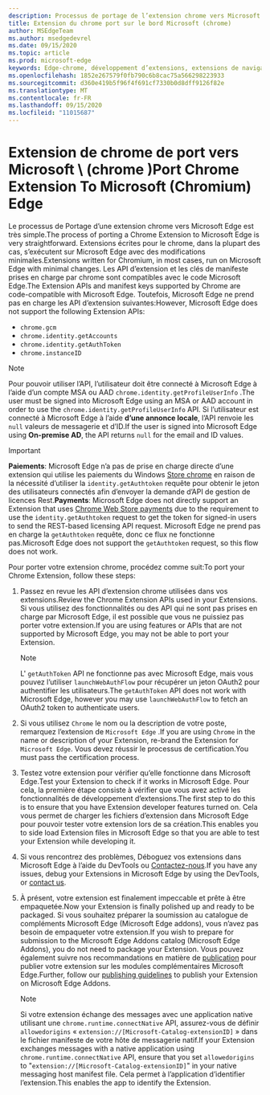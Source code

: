 ```yaml
---
description: Processus de portage de l’extension chrome vers Microsoft Edge.
title: Extension du chrome port sur le bord Microsoft (chrome)
author: MSEdgeTeam
ms.author: msedgedevrel
ms.date: 09/15/2020
ms.topic: article
ms.prod: microsoft-edge
keywords: Edge-chrome, développement d’extensions, extensions de navigateur, compléments, Centre des partenaires, développeur
ms.openlocfilehash: 1852e267579f0fb790c6b8cac75a566298223933
ms.sourcegitcommit: d360e419b5f96f4f691cf7330b0d8dff9126f82e
ms.translationtype: MT
ms.contentlocale: fr-FR
ms.lasthandoff: 09/15/2020
ms.locfileid: "11015687"
---
```

# <span data-ttu-id="05c84-104">Extension de chrome de port vers Microsoft \ (chrome \)</span><span class="sxs-lookup"><span data-stu-id="05c84-104">Port Chrome Extension To Microsoft \(Chromium\) Edge</span></span>  

<span data-ttu-id="05c84-105">Le processus de Portage d’une extension chrome vers Microsoft Edge est très simple.</span><span class="sxs-lookup"><span data-stu-id="05c84-105">The process of porting a Chrome Extension to Microsoft Edge is very straightforward.</span></span>  <span data-ttu-id="05c84-106">Extensions écrites pour le chrome, dans la plupart des cas, s’exécutent sur Microsoft Edge avec des modifications minimales.</span><span class="sxs-lookup"><span data-stu-id="05c84-106">Extensions written for Chromium, in most cases, run on Microsoft Edge with minimal changes.</span></span>  <span data-ttu-id="05c84-107">Les API d’extension et les clés de manifeste prises en charge par chrome sont compatibles avec le code Microsoft Edge.</span><span class="sxs-lookup"><span data-stu-id="05c84-107">The Extension APIs and manifest keys supported by Chrome are code-compatible with Microsoft Edge.</span></span>  <span data-ttu-id="05c84-108">Toutefois, Microsoft Edge ne prend pas en charge les API d’extension suivantes:</span><span class="sxs-lookup"><span data-stu-id="05c84-108">However, Microsoft Edge does not support the following Extension APIs:</span></span>  

*   `chrome.gcm`  
*   `chrome.identity.getAccounts`  
*   `chrome.identity.getAuthToken`  
*   `chrome.instanceID`  

> [!Note]
> <span data-ttu-id="05c84-109">Pour pouvoir utiliser l’API, l’utilisateur doit être connecté à Microsoft Edge à l’aide d’un compte MSA ou AAD `chrome.identity.getProfileUserInfo` .</span><span class="sxs-lookup"><span data-stu-id="05c84-109">The user must be signed into Microsoft Edge using an MSA or AAD account in order to use the `chrome.identity.getProfileUserInfo` API.</span></span>  <span data-ttu-id="05c84-110">Si l’utilisateur est connecté à Microsoft Edge à l’aide **d’une annonce locale**, l’API renvoie les `null` valeurs de messagerie et d’ID.</span><span class="sxs-lookup"><span data-stu-id="05c84-110">If the user is signed into Microsoft Edge using **On-premise AD**, the API returns `null` for the email and ID values.</span></span>  

> [!IMPORTANT]
> <span data-ttu-id="05c84-111">**Paiements**: Microsoft Edge n’a pas de prise en charge directe d’une extension qui utilise les paiements du Windows [Store chrome][ChromeDeveloperWebStorePayments] en raison de la nécessité d’utiliser la `identity.getAuthtoken` requête pour obtenir le jeton des utilisateurs connectés afin d’envoyer la demande d’API de gestion de licences Rest.</span><span class="sxs-lookup"><span data-stu-id="05c84-111">**Payments**:  Microsoft Edge does not directly support an Extension that uses [Chrome Web Store payments][ChromeDeveloperWebStorePayments] due to the requirement to use the `identity.getAuthtoken` request to get the token for signed-in users to send the REST-based licensing API request.</span></span>  <span data-ttu-id="05c84-112">Microsoft Edge ne prend pas en charge la `getAuthtoken` requête, donc ce flux ne fonctionne pas.</span><span class="sxs-lookup"><span data-stu-id="05c84-112">Microsoft Edge does not support the `getAuthtoken` request, so this flow does not work.</span></span>  

<span data-ttu-id="05c84-113">Pour porter votre extension chrome, procédez comme suit:</span><span class="sxs-lookup"><span data-stu-id="05c84-113">To port your Chrome Extension, follow these steps:</span></span>  

1.  <span data-ttu-id="05c84-114">Passez en revue les API d’extension chrome utilisées dans vos extensions.</span><span class="sxs-lookup"><span data-stu-id="05c84-114">Review the Chrome Extension APIs used in your Extensions.</span></span>  <span data-ttu-id="05c84-115">Si vous utilisez des fonctionnalités ou des API qui ne sont pas prises en charge par Microsoft Edge, il est possible que vous ne puissiez pas porter votre extension.</span><span class="sxs-lookup"><span data-stu-id="05c84-115">If you are using features or APIs that are not supported by Microsoft Edge, you may not be able to port your Extension.</span></span>  
    
    > [!NOTE]
    > <span data-ttu-id="05c84-116">L' `getAuthToken` API ne fonctionne pas avec Microsoft Edge, mais vous pouvez l’utiliser `launchWebAuthFlow` pour récupérer un jeton OAuth2 pour authentifier les utilisateurs.</span><span class="sxs-lookup"><span data-stu-id="05c84-116">The `getAuthToken` API does not work with Microsoft Edge, however you may use `launchWebAuthFlow` to fetch an OAuth2 token to authenticate users.</span></span>  
    
1.  <span data-ttu-id="05c84-117">Si vous utilisez `Chrome` le nom ou la description de votre poste, remarquez l’extension de `Microsoft Edge` .</span><span class="sxs-lookup"><span data-stu-id="05c84-117">If you are using `Chrome` in the name or description of your Extension, re-brand the Extension for `Microsoft Edge`.</span></span>  <span data-ttu-id="05c84-118">Vous devez réussir le processus de certification.</span><span class="sxs-lookup"><span data-stu-id="05c84-118">You must pass the certification process.</span></span>  
    
1.  <span data-ttu-id="05c84-119">Testez votre extension pour vérifier qu’elle fonctionne dans Microsoft Edge.</span><span class="sxs-lookup"><span data-stu-id="05c84-119">Test your Extension to check if it works in Microsoft Edge.</span></span>  <span data-ttu-id="05c84-120">Pour cela, la première étape consiste à vérifier que vous avez activé les fonctionnalités de développement d’extensions.</span><span class="sxs-lookup"><span data-stu-id="05c84-120">The first step to do this is to ensure that you have Extension developer features turned on.</span></span>  <span data-ttu-id="05c84-121">Cela vous permet de charger les fichiers d’extension dans Microsoft Edge pour pouvoir tester votre extension lors de sa création.</span><span class="sxs-lookup"><span data-stu-id="05c84-121">This enables you to side load Extension files in Microsoft Edge so that you are able to test your Extension while developing it.</span></span>  
    
1.  <span data-ttu-id="05c84-122">Si vous rencontrez des problèmes, Déboguez vos extensions dans Microsoft Edge à l’aide du DevTools ou [Contactez-nous][mailtoExtensionPartnerOpsMicrosoft].</span><span class="sxs-lookup"><span data-stu-id="05c84-122">If you have any issues, debug your Extensions in Microsoft Edge by using the DevTools, or [contact us][mailtoExtensionPartnerOpsMicrosoft].</span></span>  
    
1.  <span data-ttu-id="05c84-123">À présent, votre extension est finalement impeccable et prête à être empaquetée.</span><span class="sxs-lookup"><span data-stu-id="05c84-123">Now your Extension is finally polished up and ready to be packaged.</span></span>  <span data-ttu-id="05c84-124">Si vous souhaitez préparer la soumission au catalogue de compléments Microsoft Edge (Microsoft Edge addons), vous n’avez pas besoin de empaqueter votre extension.</span><span class="sxs-lookup"><span data-stu-id="05c84-124">If you wish to prepare for submission to the Microsoft Edge Addons catalog \(Microsoft Edge Addons\), you do not need to package your Extension.</span></span>  <span data-ttu-id="05c84-125">Vous pouvez également suivre nos recommandations en matière de [publication][ExtensionsPublishExtension] pour publier votre extension sur les modules complémentaires Microsoft Edge.</span><span class="sxs-lookup"><span data-stu-id="05c84-125">Further, follow our [publishing guidelines][ExtensionsPublishExtension] to publish your Extension on Microsoft Edge Addons.</span></span>  
    
    > [!NOTE]
    > <span data-ttu-id="05c84-126">Si votre extension échange des messages avec une application native utilisant une `chrome.runtime.connectNative` API, assurez-vous de définir `allowedorigins` « `extension://[Microsoft-Catalog-extensionID]` » dans le fichier manifeste de votre hôte de messagerie natif.</span><span class="sxs-lookup"><span data-stu-id="05c84-126">If your Extension exchanges messages with a native application using `chrome.runtime.connectNative` API, ensure that you set `allowedorigins` to "`extension://[Microsoft-Catalog-extensionID]`" in your native messaging host manifest file.</span></span>  <span data-ttu-id="05c84-127">Cela permet à l’application d’identifier l’extension.</span><span class="sxs-lookup"><span data-stu-id="05c84-127">This enables the app to identify the Extension.</span></span>  

<!-- image links -->  

<!-- links -->  

[ExtensionsPublishExtension]: ../publish/publish-extension.md "Publier une extension"  

[mailtoExtensionPartnerOpsMicrosoft]: mailto:extensionpartnerops@microsoft.com "ExtensionPartnerOps@microsoft.com"  

[ChromeDeveloperWebStorePayments]: https://developer.chrome.com/webstore/one_time_payments "Paiements ponctuels-Google Chrome"  
